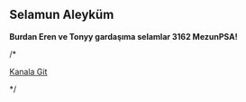 ## Selamun Aleyküm

**Burdan Eren ve Tonyy gardaşıma selamlar 3162 MezunPSA!**  

/*
  
  [Kanala Git]([https://youtube.com/c/EmirhanSarac](https://www.youtube.com/@pantheria1980)https://www.youtube.com/@pantheria1980])
  
*/
